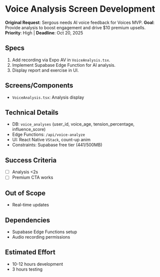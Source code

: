 # Voice Analysis Screen Development

**Original Request**: Sergous needs AI voice feedback for Voices MVP.
**Goal**: Provide analysis to boost engagement and drive $10 premium upsells.
**Priority**: High | **Deadline**: Oct 20, 2025

## Specs

1. Add recording via Expo AV in `VoiceAnalysis.tsx`.
2. Implement Supabase Edge Function for AI analysis.
3. Display report and exercise in UI.

## Screens/Components

- `VoiceAnalysis.tsx`: Analysis display

## Technical Details

- DB: `voice_analyses` (user_id, voice_age, tension_percentage, influence_score)
- Edge Functions: `/api/voice-analyze`
- UI: React Native `VStack`, count-up anim
- Constraints: Supabase free tier (441/500MB)

## Success Criteria

- [ ] Analysis <2s
- [ ] Premium CTA works

## Out of Scope

- Real-time updates

## Dependencies

- Supabase Edge Functions setup
- Audio recording permissions

## Estimated Effort

- 10-12 hours development
- 3 hours testing
